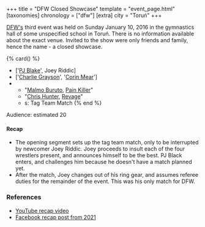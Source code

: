 +++
title = "DFW Closed Showcase"
template = "event_page.html"
[taxonomies]
chronology = ["dfw"]
[extra]
city = "Toruń"
+++

[DFW's](@/o/dfw.md) third event was held on Sunday January 10, 2016 in the gymnastics hall of some unspecified school in Toruń. There is no information available about the exact venue. Invited to the show were only friends and family, hence the name - a closed showcase.

{% card() %}
- ['[PJ Blake](@/w/pj-blake.md)', Joey Riddic]
- ['[Charlie Grayson](@/w/madman-charlie.md)', '[Corin Mear](@/w/corin-mear.md)']
- - "[Malmo Buruto](@/w/malmo-buruto.md), [Pain Killer](@/w/pain-killer.md)"
  - "[Chris Hunter](@/w/chris-hunter.md), [Revage](@/w/rafael-kid.md)"
  - s: Tag Team Match
{% end %}

Audience: estimated 20

#### Recap

* The opening segment sets up the tag team match, only to be interrupted by newcomer Joey Riddic. Joey proceeds to insult each of the four wrestlers present, and announces himself to be the best. PJ Black enters, and challenges him because he doesn't have a match planned yet.
* After the match, Joey changes out of his ring gear, and assumes referee duties for the remainder of the event. This was his only match for DFW.

### References

* [YouTube recap video](https://youtu.be/-Fa7qIF4c40)
* [Facebook recap post from 2021](https://www.facebook.com/DreamFactoryWrestling/posts/pfbid07r5xqL7CvrTLHuqWh86cRLsyLziTkwoxQj2PAnftPo8K34EHukfsUcTHp8ywq8M1l)
